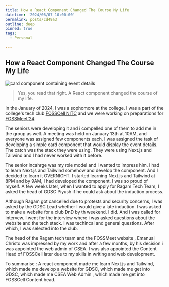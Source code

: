 ```yaml
---
title: How a React Component Changed The Course My Life
datetime: '2024/06/07 10:00:00'
permalink: posts/cd49a3
outline: deep
pinned: true
tags:
  - Personal
  
---
```


## How a React Component Changed The Course My Life

![card component containing event details](card.png)


> Yes, you read that right. A React component changed the course of my life.

In the January of 2024, I was a sophomore at the college. I was a part of the college's tech club [FOSSCell NITC](https://www.fosscell.org/) and we were working on preparations for [FOSSMeet'24](https://www.fossmeet.net/).


The seniors were developing it and i compelled one of them to add me in the group as well. A meeting was held on January 13th at 10AM, and everyone was assigned few components each. I was assigned the task of developing a simple card component that would display the event details. The catch was the stack they were using. They were using Next.js and Tailwind and I had never worked with it before. 

The senior incahrge was my role model and I wanted to impress him. I had to learn Next.js and Tailwind somehow and develop the component. And I decided to learn it OVERNIGHT. I started learning Next.js and Tailwind at 8PM and by 9AM, I had developed the component. I was so proud of myself.
A few weeks later, when I wanted to apply for Ragam Tech Team, I asked the head of GDSC Piyush if he could ask about the induction process. 

Although Ragam got cancelled due to protests and security concerns, I was asked by the GDSC Lead whether I would give a late induction. I was asked to make a website for a club DnD by th weekend. I did. And i was called for intervew. I went for the interview where i was asked questions about the website and the tech stack. I was techincal and general questions. After which, I was selected into the club.

The head of the Ragam tech team and the FOSSMeet website , Emanual Christo was impressed by my work and after a few months, by his decision i was appointed the web admin of CSEA. I was also appointed the Content Head of FOSSCell later due to my skills in writing and web development.

To summarise : A react component made me learn Next.js and Tailwind, which made me develop a website for GDSC, which made me get into GDSC, which made me CSEA Web Admin , which made me get into FOSSCell Content head.

